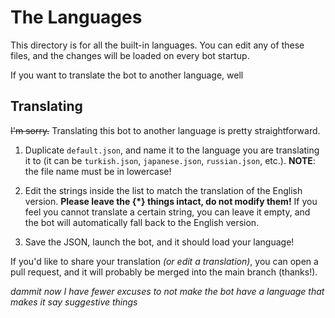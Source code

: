 # The Languages
This directory is for all the built-in languages. You can edit any of these files, and the changes will be loaded on every bot startup.

If you want to translate the bot to another language, well

## Translating
~~I'm sorry.~~ Translating this bot to another language is pretty straightforward.

1) Duplicate `default.json`, and name it to the language you are translating it to (it can be `turkish.json`, `japanese.json`, `russian.json`, etc.).
**NOTE**: the file name must be in lowercase!

2) Edit the strings inside the list to match the translation of the English version.
**Please leave the {\*} things intact, do not modify them!** If you feel you cannot translate a certain string, you can leave it empty, and the bot will automatically fall back to the English version.
   
3) Save the JSON, launch the bot, and it should load your language!

If you'd like to share your translation *(or edit a translation)*, you can open a pull request, and it will probably be merged into the main branch (thanks!).


*dammit now I have fewer excuses to not make the bot have a language that makes it say suggestive things* 